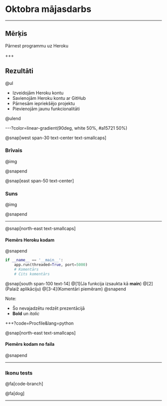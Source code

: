 # Oktobra mājasdarbs

---

## Mērķis

Pārnest programmu uz Heroku

+++

## Rezultāti

@ul

- Izveidojām Heroku kontu
- Savienojām Heroku kontu ar GitHub
- Pārnesām iepriekšējo projektu
- Pievienojām jaunu funkcionalitāti

@ulend

---?color=linear-gradient(90deg, white 50%, #a15721 50%)

@snap[west span-30 text-center text-smallcaps]

### Brīvais

@img[](static/bildes/brivais_suns.png)

@snapend

@snap[east span-50 text-center]

### Suns

@img[](static/bildes/brivais_suns.png)

@snapend

---

@snap[north-east text-smallcaps]

#### Piemērs Heroku kodam

@snapend

```python
if __name__ == '__main__':
    app.run(threaded=True, port=5000)
    # Komentārs
    # Cits komentārs
```

@snap[south span-100 text-14]
@[1](Ja funkcija izsaukta kā __main__)
@[2](Palaiž aplikāciju)
@[3-4](Komentāri piemēram)
@snapend

Note:

- Šo nevajadzētu redzēt prezentācijā
- **Bold** un *italic*

+++?code=Procfile&lang=python

@snap[north-east text-smallcaps]

#### Piemērs kodam no faila

@snapend

---

### Ikonu tests

@fa[code-branch]

@fa[dog]

---
